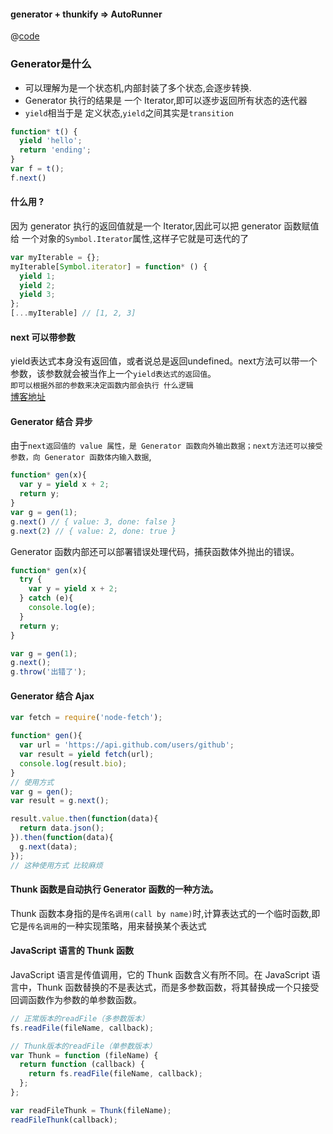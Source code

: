 #### generator + thunkify => AutoRunner
@[code](./js/thunkify.js)


### Generator是什么
- 可以理解为是一个状态机,内部封装了多个状态,会逐步转换.    
- Generator 执行的结果是 一个 Iterator,即可以逐步返回所有状态的迭代器   
- `yield`相当于是 定义状态,`yield`之间其实是`transition`
```js
function* t() {
  yield 'hello';
  return 'ending';
}
var f = t();
f.next()
```
#### 什么用 ? 
因为 generator 执行的返回值就是一个 Iterator,因此可以把 generator 函数赋值给 一个对象的`Symbol.Iterator`属性,这样子它就是可迭代的了  
```js
var myIterable = {};
myIterable[Symbol.iterator] = function* () {
  yield 1;
  yield 2;
  yield 3;
};
[...myIterable] // [1, 2, 3]
```

#### next 可以带参数
yield表达式本身没有返回值，或者说总是返回undefined。next方法可以带一个参数，该参数就会被当作上一个`yield表达式的返回值`。   
`即可以根据外部的参数来决定函数内部会执行 什么逻辑`  
[博客地址](https://es6.ruanyifeng.com/#docs/generator#next-%E6%96%B9%E6%B3%95%E7%9A%84%E5%8F%82%E6%95%B0)


#### Generator 结合 异步
由于`next返回值的 value 属性，是 Generator 函数向外输出数据；next方法还可以接受参数，向 Generator 函数体内输入数据`,  
```js
function* gen(x){
  var y = yield x + 2;
  return y;
}
var g = gen(1);
g.next() // { value: 3, done: false }
g.next(2) // { value: 2, done: true }
```
Generator 函数内部还可以部署错误处理代码，捕获函数体外抛出的错误。

```js
function* gen(x){
  try {
    var y = yield x + 2;
  } catch (e){
    console.log(e);
  }
  return y;
}

var g = gen(1);
g.next();
g.throw('出错了');
```

#### Generator 结合 Ajax
```js
var fetch = require('node-fetch');

function* gen(){
  var url = 'https://api.github.com/users/github';
  var result = yield fetch(url);
  console.log(result.bio);
}
// 使用方式
var g = gen();
var result = g.next();

result.value.then(function(data){
  return data.json();
}).then(function(data){
  g.next(data);
});
// 这种使用方式 比较麻烦
```

#### Thunk 函数是自动执行 Generator 函数的一种方法。  
Thunk 函数本身指的是`传名调用(call by name)`时,计算表达式的一个临时函数,即它是`传名调用`的一种实现策略，用来替换某个表达式  
#### JavaScript 语言的 Thunk 函数
JavaScript 语言是传值调用，它的 Thunk 函数含义有所不同。在 JavaScript 语言中，Thunk 函数替换的不是表达式，而是多参数函数，将其替换成一个只接受回调函数作为参数的单参数函数。  
```js
// 正常版本的readFile（多参数版本）
fs.readFile(fileName, callback);

// Thunk版本的readFile（单参数版本）
var Thunk = function (fileName) {
  return function (callback) {
    return fs.readFile(fileName, callback);
  };
};

var readFileThunk = Thunk(fileName);
readFileThunk(callback);
```

